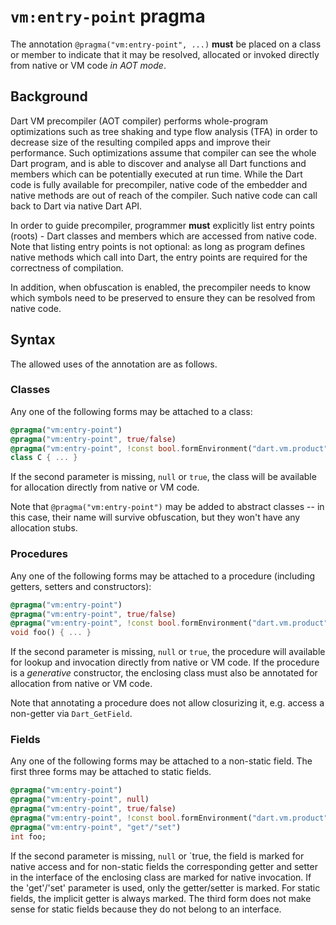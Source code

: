# `vm:entry-point` pragma

The annotation `@pragma("vm:entry-point", ...)` **must** be placed on a class or
member to indicate that it may be resolved, allocated or invoked directly from
native or VM code _in AOT mode_.

## Background

Dart VM precompiler (AOT compiler) performs whole-program optimizations such as
tree shaking and type flow analysis (TFA) in order to decrease size of the
resulting compiled apps and improve their performance. Such optimizations
assume that compiler can see the whole Dart program, and is able to discover
and analyse all Dart functions and members which can be potentially executed at
run time. While the Dart code is fully available for precompiler, native code
of the embedder and native methods are out of reach of the compiler. Such
native code can call back to Dart via native Dart API.

In order to guide precompiler, programmer **must** explicitly list entry points
(roots) - Dart classes and members which are accessed from native code. Note
that listing entry points is not optional: as long as program defines native
methods which call into Dart, the entry points are required for the correctness
of compilation.

In addition, when obfuscation is enabled, the precompiler needs to know which
symbols need to be preserved to ensure they can be resolved from native code.

## Syntax

The allowed uses of the annotation are as follows.

### Classes

Any one of the following forms may be attached to a class:

```dart
@pragma("vm:entry-point")
@pragma("vm:entry-point", true/false)
@pragma("vm:entry-point", !const bool.formEnvironment("dart.vm.product"))
class C { ... }
```

If the second parameter is missing, `null` or `true`, the class will be
available for allocation directly from native or VM code.

Note that `@pragma("vm:entry-point")` may be added to abstract classes -- in
this case, their name will survive obfuscation, but they won't have any
allocation stubs.

### Procedures

Any one of the following forms may be attached to a procedure (including
getters, setters and constructors):

```dart
@pragma("vm:entry-point")
@pragma("vm:entry-point", true/false)
@pragma("vm:entry-point", !const bool.formEnvironment("dart.vm.product"))
void foo() { ... }
```

If the second parameter is missing, `null` or `true`, the procedure will
available for lookup and invocation directly from native or VM code. If the
procedure is a *generative* constructor, the enclosing class must also be
annotated for allocation from native or VM code.

Note that annotating a procedure does not allow closurizing it, e.g. access a
non-getter via `Dart_GetField`.

### Fields

Any one of the following forms may be attached to a non-static field. The first
three forms may be attached to static fields.

```dart
@pragma("vm:entry-point")
@pragma("vm:entry-point", null)
@pragma("vm:entry-point", true/false)
@pragma("vm:entry-point", !const bool.formEnvironment("dart.vm.product"))
@pragma("vm:entry-point", "get"/"set")
int foo;
```

If the second parameter is missing, `null` or `true, the field is marked for
native access and for non-static fields the corresponding getter and setter in
the interface of the enclosing class are marked for native invocation. If the
'get'/'set' parameter is used, only the getter/setter is marked. For static
fields, the implicit getter is always marked. The third form does not make sense
for static fields because they do not belong to an interface.
